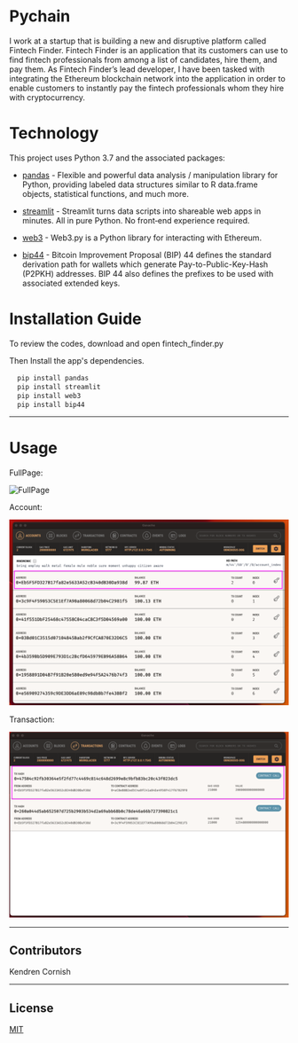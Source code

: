 # Pychain

I work at a startup that is building a new and disruptive platform called Fintech Finder. Fintech Finder is an application that its customers can use to find fintech professionals from among a list of candidates, hire them, and pay them. As Fintech Finder’s lead developer, I have been tasked with integrating the Ethereum blockchain network into the application in order to enable  customers to instantly pay the fintech professionals whom they hire with cryptocurrency.



# Technology

This project uses Python 3.7 and the associated packages:

* [pandas](https://github.com/pandas-dev/pandas) - Flexible and powerful data analysis / manipulation library for Python, providing labeled data structures similar to R data.frame objects, statistical functions, and much more.

* [streamlit](https://streamlit.io/) - Streamlit turns data scripts into shareable web apps in minutes.
All in pure Python. No front‑end experience required.

* [web3](https://web3py.readthedocs.io/) - Web3.py is a Python library for interacting with Ethereum.

* [bip44](https://github.com/bitcoin/bips/blob/master/bip-0044.mediawiki) - Bitcoin Improvement Proposal (BIP) 44 defines the standard derivation path for wallets which generate Pay-to-Public-Key-Hash (P2PKH) addresses. BIP 44 also defines the prefixes to be used with associated extended keys.

# Installation Guide

To review the codes, download and open fintech_finder.py

Then Install the app's dependencies.

```
  pip install pandas
  pip install streamlit
  pip install web3
  pip install bip44

```
---
# Usage

FullPage:

![FullPage](./Images/page.gif)

Account:

![Account](./Images/account0.png)

Transaction:

![Transaction](./Images/transaction.png)



---

## Contributors
Kendren Cornish


---

## License

[MIT](https://choosealicense.com/licenses/mit/)
